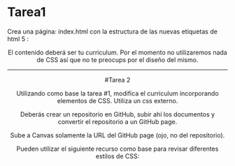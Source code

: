 # Tarea1 

Crea una página: index.html con la estructura de las nuevas etiquetas de html 5 :   <header> <nav> <aside> <article> <section> <footer>  

El contenido deberá ser tu curriculum. Por el momento no utilizaremos nada de CSS así que no te preocups por el diseño del mismo. 


----------------------------------------------------------------------------------------------------------------------------------------------

#Tarea 2 

Utilizando como base la tarea #1, modifica el curriculum incorporando elementos de CSS. Utiliza un css externo.

Deberás crear un repositorio en GitHub, subir ahí los documentos y convertir el repositorio a un GitHub page. 

Sube a Canvas solamente la URL del GitHub page (ojo, no del repositorio). 

Pueden utilizar el siguiente recurso como base para revisar diferentes estilos de CSS:
